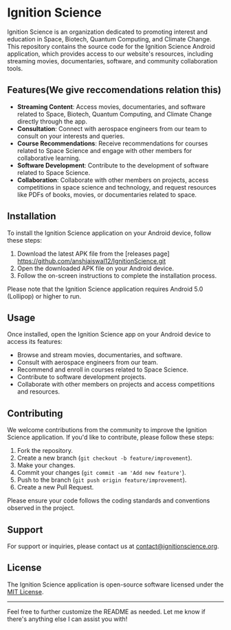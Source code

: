 # Ignition Science

Ignition Science is an organization dedicated to promoting interest and education in Space, Biotech, Quantum Computing, and Climate Change. This repository contains the source code for the Ignition Science Android application, which provides access to our website's resources, including streaming movies, documentaries, software, and community collaboration tools.

## Features(We give reccomendations relation this)

- **Streaming Content**: Access movies, documentaries, and software related to Space, Biotech, Quantum Computing, and Climate Change directly through the app.
- **Consultation**: Connect with aerospace engineers from our team to consult on your interests and queries.
- **Course Recommendations**: Receive recommendations for courses related to Space Science and engage with other members for collaborative learning.
- **Software Development**: Contribute to the development of software related to Space Science.
- **Collaboration**: Collaborate with other members on projects, access competitions in space science and technology, and request resources like PDFs of books, movies, or documentaries related to space.

## Installation

To install the Ignition Science application on your Android device, follow these steps:

1. Download the latest APK file from the [releases page] https://github.com/anshjaiswal12/IgnitionScience.git
2. Open the downloaded APK file on your Android device.
3. Follow the on-screen instructions to complete the installation process.

Please note that the Ignition Science application requires Android 5.0 (Lollipop) or higher to run.

## Usage

Once installed, open the Ignition Science app on your Android device to access its features:

- Browse and stream movies, documentaries, and software.
- Consult with aerospace engineers from our team.
- Recommend and enroll in courses related to Space Science.
- Contribute to software development projects.
- Collaborate with other members on projects and access competitions and resources.

## Contributing

We welcome contributions from the community to improve the Ignition Science application. If you'd like to contribute, please follow these steps:

1. Fork the repository.
2. Create a new branch (`git checkout -b feature/improvement`).
3. Make your changes.
4. Commit your changes (`git commit -am 'Add new feature'`).
5. Push to the branch (`git push origin feature/improvement`).
6. Create a new Pull Request.

Please ensure your code follows the coding standards and conventions observed in the project.

## Support

For support or inquiries, please contact us at [contact@ignitionscience.org](mailto:contact@ignitionscience.org).

## License

The Ignition Science application is open-source software licensed under the [MIT License](LICENSE).

---

Feel free to further customize the README as needed. Let me know if there's anything else I can assist you with!
